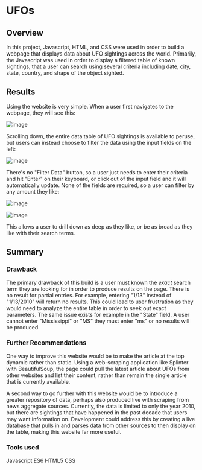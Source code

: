 # UFOs

## Overview

In this project, Javascript, HTML, and CSS were used in order to build a webpage that displays data about UFO sightings across the world. Primarily, the Javascript was used in order to display a filtered table of known sightings, that a user can search using several criteria including date, city, state, country, and shape of the object sighted.

## Results

Using the website is very simple. When a user first navigates to the webpage, they will see this:

![image](https://user-images.githubusercontent.com/100869713/173247927-078c2eff-36dd-4863-b239-b9b7c42c16f0.png)

Scrolling down, the entire data table of UFO sightings is available to peruse, but users can instead choose to filter the data using the input fields on the left:

![image](https://user-images.githubusercontent.com/100869713/173247948-b6b84029-cbee-4852-a834-6764d2d4c4e5.png)

There's no "Filter Data" button, so a user just needs to enter their criteria and hit "Enter" on their keyboard, or click out of the input field and it will automatically update. None of the fields are required, so a user can filter by any amount they like:

![image](https://user-images.githubusercontent.com/100869713/173248014-8e67d3ca-0f0e-460e-8176-f19a8adf1aa3.png)


![image](https://user-images.githubusercontent.com/100869713/173247994-90d90c0f-4477-4f26-92c4-50f0c768c24b.png)


This allows a user to drill down as deep as they like, or be as broad as they like with their search terms.

## Summary

### Drawback

The primary drawback of this build is a user must known the *exact* search term they are looking for in order to produce results on the page. There is no result for partial entries. For example, entering "1/13" instead of "1/13/2010" will return no results. This could lead to user frustration as they would need to analyze the entire table in order to seek out exact parameters. The same issue exists for example in the "State" field. A user cannot enter "Mississippi" or "MS" they must enter "ms" or no results will be produced.

### Further Recommendations

One way to improve this website would be to make the article at the top dynamic rather than static. Using a web-scraping application like Splinter with BeautifulSoup, the page could pull the latest article about UFOs from other websites and list their content, rather than remain the single article that is currently available. 

A second way to go further with this website would be to introduce a greater repository of data, perhaps also produced live with scraping from news aggregate sources. Currently, the data is limited to only the year 2010, but there are sightings that have happened in the past decade that users may want information on. Development could address this by creating a live database that pulls in and parses data from other sources to then display on the table, making this website far more useful.

### Tools used

Javascript ES6
HTML5
CSS
